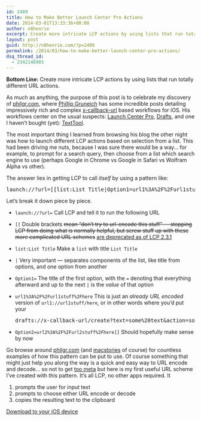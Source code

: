 ```yaml
---
id: 2489
title: How to Make Better Launch Center Pro Actions
date: 2014-03-01T13:33:36+00:00
author: n8henrie
excerpt: Create more intricate LCP actions by using lists that run totally different URL actions.
layout: post
guid: http://n8henrie.com/?p=2489
permalink: /2014/03/how-to-make-better-launch-center-pro-actions/
dsq_thread_id:
  - 2342146903
---
```

**Bottom Line:** Create more intricate LCP actions by using lists that run totally different URL actions.<!--more-->

As much as anything, the purpose of this post is to celebrate my discovery of <a target="_blank" href="http://philgr.com">philgr.com</a>, where <a target="_blank" href="https://twitter.com/pgruneich">Phillip Gruneich</a> has some incredible posts detailing impressively rich and complex <a target="_blank" href="http://x-callback-url.com/" title="x-callback-url">x-callback-url</a> based workflows for iOS. His workflows center on the usual suspects: <a target="_blank" href="https://itunes.apple.com/us/app/launch-center-pro/id532016360?mt=8&at=10l5H6" title="Launch Center Pro for iPhone">Launch Center Pro</a>, <a target="_blank" href="https://itunes.apple.com/us/app/drafts-quickly-capture-notes/id502385074?mt=8&at=10l5H6" title="Drafts for iPhone">Drafts</a>, and one I haven&#8217;t bought (yet): <a target="_blank" href="https://itunes.apple.com/us/app/texttool/id751972884?mt=8&uo=4&at=10l5H6" title="TextTool">TextTool</a>. 

The most important thing I learned from browsing his blog the other night was how to launch different LCP actions based on selection from a list. This had been driving me nuts, because I was sure there would be a way&#8230; for example, to prompt for a search query, then choose from a list which search engine to use (perhaps Google in Chrome vs Google in Safari vs Wolfram Alpha vs other). 

The answer lies in getting LCP to call _itself_ by using a pattern like:

<pre>launch://?url=[[list:List Title|Option1=url1%3A%2F%2Furl1stuff%2Fhere|Option2=url2%3A%2F%2Furl2stuff%2Fhere]]</pre>

Let&#8217;s break it down piece by piece.

  * `launch://?url=` Call LCP and tell it to run the following URL
  * `[[` Double brackets <del datetime="2014-08-05T05:34:51+00:00">mean &#8220;don&#8217;t try to url-encode this stuff&#8221; &#8212; stopping LCP from doing what is normally helpful, but screw stuff up with these more complicated URL schemes</del> <a href="http://help.contrast.co/hc/en-us/articles/202600703-2-3-1-Release-Notes-Parsing-Changes-" target="_blank">are deprecated as of LCP 2.3.1</a>
  * `list:List Title` Make a `list` with title `List Title`
  * `|` Very important &#8212; separates components of the list, like title from options, and one option from another
  * `Option1=` The title of the first option, with the `=` denoting that everything afterward and up to the next `|` is the _value_ of that option
  * `url1%3A%2F%2Furl1stuff%2Fhere` This is just an _already URL encoded_ version of `url1://url1stuff/here`, or in other words where you&#8217;d put your 
    <pre>drafts://x-callback-url/create?text=some%20text&action=some%20action</pre>

  * `Option2=url2%3A%2F%2Furl2stuff%2Fhere]]` Should hopefully make sense by now

Go browse around <a target="_blank" href="http://philgr.com">philgr.com</a> (and <a target="_blank" href="http://www.macstories.net">macstories</a> of course) for countless examples of how this pattern can be put to use. Of course something that might just help you along the way is a quick and easy way to URL encode and decode&#8230; so not to get <a target="_blank" href="https://xkcd.com/1313/">too meta</a> but here is my first useful URL scheme I&#8217;ve created with this pattern. It&#8217;s all LCP, no other apps required. It 

  1. prompts the user for input text
  2. prompts to choose either URL encode or decode
  3. copies the resulting text to the clipboard

<a target="_blank" href="http://launchcenterpro.com/3dm187">Download to your iOS device</a>